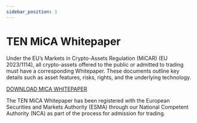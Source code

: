 ```yaml
---
sidebar_position: 1
---
```

# TEN MiCA Whitepaper

Under the EU’s Markets in Crypto-Assets Regulation (MiCAR) (EU 2023/1114), all crypto-assets offered to the public or admitted to trading must have a corresponding Whitepaper. These documents outline key details such as asset features, risks, rights, and the underlying technology.

<a href="/mica-whitepaper.pdf" download class="button button--primary">DOWNLOAD MICA WHITEPAPER</a>

The TEN MiCA Whitepaper has been registered with the European Securities and Markets Authority (ESMA) through our National Competent Authority (NCA) as part of the process for admission for trading.
